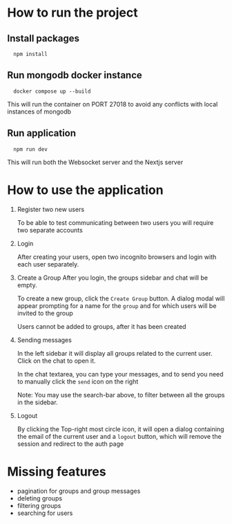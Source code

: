# How to run the project

## Install packages

      npm install

## Run mongodb docker instance

      docker compose up --build

This will run the container on PORT 27018 to avoid any conflicts with local instances of mongodb

## Run application

      npm run dev

This will run both the Websocket server and the Nextjs server

# How to use the application

1. Register two new users

   To be able to test communicating between two users you will require two separate accounts

2. Login

   After creating your users, open two incognito browsers and login with each user separately.

3. Create a Group
   After you login, the groups sidebar and chat will be empty.

   To create a new group, click the `Create Group` button.
   A dialog modal will appear prompting for a name for the `group` and for which users will be invited to the group

   Users cannot be added to groups, after it has been created

4. Sending messages

   In the left sidebar it will display all groups related to the current user.
   Click on the chat to open it.

   In the chat textarea, you can type your messages, and to send you need to manually click the `send` icon on the right

   Note: You may use the search-bar above, to filter between all the groups in the sidebar.

5. Logout

   By clicking the Top-right most circle icon, it will open a dialog containing the email of the current user and a `logout` button, which will remove the session and redirect to the auth page

# Missing features

- pagination for groups and group messages
- deleting groups
- filtering groups
- searching for users

